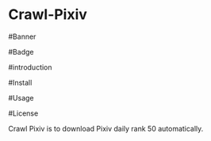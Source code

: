 # Crawl-Pixiv

#Banner

#Badge

#introduction

#Install

#Usage

#License





Crawl Pixiv is to download Pixiv daily rank 50 automatically.

